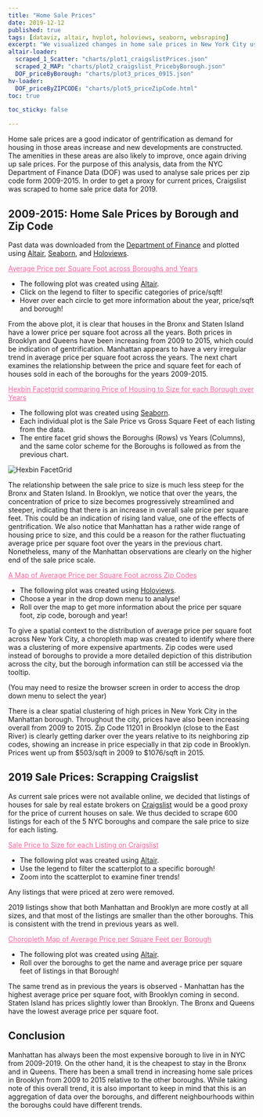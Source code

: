 ```yaml
---
title: "Home Sale Prices"
date: 2019-12-12
published: true
tags: [dataviz, altair, hvplot, holoviews, seaborn, websraping]
excerpt: "We visualized changes in home sale prices in New York City using data from Craigslist and the NYC Department of Finance."
altair-loader:
  scraped_1_Scatter: "charts/plot1_craigslistPrices.json"
  scraped_2_MAP: "charts/plot2_craigslist_PricebyBorough.json"
  DOF_priceByBorough: "charts/plot3_prices_0915.json"
hv-loader:
  DOF_priceByZIPCODE: "charts/plot5_priceZipCode.html"
toc: true

toc_sticky: false

---
```


Home sale prices are a good indicator of gentrification as demand for housing in those areas increase and new developments are constructed. The amenities in these areas are also likely to improve, once again driving up sale prices. For the purpose of this analysis, data from the NYC Department of Finance Data (DOF) was used to analyse sale prices per zip code form 2009-2015. In order to get a proxy for current prices, Craigslist was scraped to home sale price data for 2019. 

## 2009-2015: Home Sale Prices by Borough and Zip Code

Past data was downloaded from the [Department of Finance]("https://data.cityofnewyork.us/City-Government/NYC-Citywide-Annualized-Calendar-Sales-Update/w2pb-icbu") and plotted using [Altair](https://altair-viz.github.io), [Seaborn](https://seaborn.pydata.org/index.html), and [Holoviews](https://hvplot.pyviz.org/). 

<u style="color: #f768a1"> Average Price per Square Foot across Boroughs and Years</u>
- The following plot was created using [Altair](https://altair-viz.github.io).
- Click on the legend to filter to specific categories of price/sqft! 
- Hover over each circle to get more information about the year, price/sqft and borough! 

<div id="DOF_priceByBorough"></div>

From the above plot, it is clear that houses in the Bronx and Staten Island have a lower price per square foot across all the years. Both prices in Brooklyn and Queens have been increasing from 2009 to 2015, which could be indication of gentrification. Manhattan appears to have a very irregular trend in average price per square foot across the years. The next chart examines the relationship between the price and square feet for each of houses sold in each of the boroughs for the years 2009-2015. 

<u style="color: #f768a1">Hexbin Facetgrid comparing Price of Housing to Size for each Borough over Years</u>
- The following plot was created using [Seaborn](https://seaborn.pydata.org/index.html). 
- Each individual plot is the Sale Price vs Gross Square Feet of each listing from the data. 
- The entire facet grid shows the Boroughs (Rows) vs Years (Columns), and the same color scheme for the Boroughs is followed as from the previous chart. 

![Hexbin FacetGrid]({{site.url}}{{site.baseurl}}/assets/images/plot4_Size_to_price_ByBoroughYear.png)

The relationship between the sale price to size is much less steep for the Bronx and Staten Island. In Brooklyn, we notice that over the years, the concentration of price to size becomes progressively streamlined and steeper, indicating that there is an increase in overall sale price per square feet. This could be an indication of rising land value, one of the effects of gentrification. We also notice that Manhattan has a rather wide range of housing price to size, and this could be a reason for the rather fluctuating average price per square foot over the years in the previous chart. Nonetheless, many of the Manhattan observations are clearly on the higher end of the sale price scale. 

<u style="color: #f768a1">A Map of Average Price per Square Foot across Zip Codes</u>
- The following plot was created using [Holoviews](https://hvplot.pyviz.org/). 
- Choose a year in the drop down menu to analyse!
- Roll over the map to get more information about the price per square foot, zip code, borough and year! 

To give a spatial context to the distribution of average price per square foot across New York City, a choropleth map was created to identify where there was a clustering of more expensive apartments. Zip codes were used instead of boroughs to provide a more detailed depiction of this distribution across the city, but the borough information can still be accessed via the tooltip. 

(You may need to resize the browser screen in order to access the drop down menu to select the year)

<div id="DOF_priceByZIPCODE"></div>

There is a clear spatial clustering of high prices in New York City in the Manhattan borough. Throughout the city, prices have also been increasing overall from 2009 to 2015. Zip Code 11201 in Brooklyn (close to the East River) is clearly getting darker over the years relative to its neighboring zip codes, showing an increase in price especially in that zip code in Brooklyn. Prices went up from $503/sqft in 2009 to $1076/sqft in 2015. 

## 2019 Sale Prices: Scrapping Craigslist 

As current sale prices were not available online, we decided that listings of houses for sale by real estate brokers on [Craigslist](https://newyork.craigslist.org/search/reb?) would be a good proxy for the price of current houses on sale. We thus decided to scrape 600 listings for each of the 5 NYC boroughs and compare the sale price to size for each listing. 

<u style="color: #f768a1">Sale Price to Size for each Listing on Craigslist</u>
- The following plot was created using [Altair](https://altair-viz.github.io).
- Use the legend to filter the scatterplot to a specific borough! 
- Zoom into the scatterplot to examine finer trends! 

Any listings that were priced at zero were removed. 

<div id="scraped_1_Scatter"></div>

2019 listings show that both Manhattan and Brooklyn are more costly at all sizes, and that most of the listings are smaller than the other boroughs. This is consistent with the trend in previous years as well. 

<u style="color: #f768a1">Choropleth Map of Average Price per Square Feet per Borough</u>
- The following plot was created using [Altair](https://altair-viz.github.io).
- Roll over the boroughs to get the name and average price per square feet of listings in that Borough!

<div id="scraped_2_MAP"></div>

The same trend as in previous the years is observed - Manhattan has the highest average price per square foot, with Brooklyn coming in second. Staten Island has prices slightly lower than Brooklyn. The Bronx and Queens have the lowest average price per square foot. 

## Conclusion 

Manhattan has always been the most expensive borough to live in in NYC from 2009-2019. On the other hand, it is the cheapest to stay in the Bronx and in Queens. There has been a small trend in increasing home sale prices in Brooklyn from 2009 to 2015 relative to the other boroughs. While taking note of this overall trend, it is also important to keep in mind that this is an aggregation of data over the boroughs, and different neighbourhoods within the boroughs could have different trends. 
